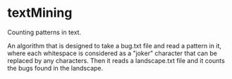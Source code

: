 # textMining
Counting patterns in text. 

An algorithm that is designed to take a bug.txt file and read a pattern in it, where each whitespace is considered as a "joker" character that can be replaced by any characters. Then it reads a landscape.txt file and it counts the bugs found in the landscape.
